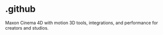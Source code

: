 # .github
Maxon Cinema 4D with motion 3D tools, integrations, and performance for creators and studios.
